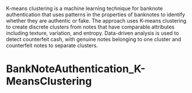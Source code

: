 K-means clustering is a machine learning technique for banknote authentication that uses patterns in the properties of banknotes to identify whether they are authentic or fake. The approach uses K-means clustering to create discrete clusters from notes that have comparable attributes including texture, variation, and entropy. Data-driven analysis is used to detect counterfeit cash, with genuine notes belonging to one cluster and counterfeit notes to separate clusters.
# BankNoteAuthentication_K-MeansClustering
